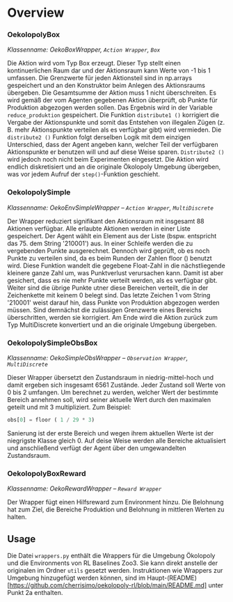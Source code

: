 # Overview

### OekolopolyBox
*Klassenname: OekoBoxWrapper, `Action Wrapper`, `Box`*

Die Aktion wird vom Typ Box erzeugt. Dieser Typ stellt einen kontinuerlichen Raum dar und der Aktionsraum kann Werte von -1 bis 1 umfassen. Die Grenzwerte für jeden Aktionsteil sind in np.arrays gespeichert und an den Konstruktor beim Anlegen des Aktionsraums übergeben. Die Gesamtsumme der Aktion muss 1 nicht überschreiten. Es wird gemäß der vom Agenten gegebenen Aktion überprüft, ob Punkte für Produktion abgezogen werden sollen. Das Ergebnis wird in der Variable `reduce_produktion` gespeichert. Die Funktion `distribute1 ()` korrigiert die Vergabe der Aktionspunkte und somit das Entstehen von illegalen Zügen (z. B. mehr Aktionspunkte verteilen als es verfügbar gibt) wird vermieden. Die `distribute2 ()` Funktion folgt derselben Logik mit dem einzigen Unterschied, dass der Agent angeben kann, welcher Teil der verfügbaren Aktionspunkte er benutzen will und auf diese Weise sparen. `Distribute2 ()` wird jedoch noch nicht beim Experimenten eingesetzt. Die Aktion wird endlich diskretisiert und an die originale Ökolopoly Umgebung übergeben, was vor jedem Aufruf der `step()`-Funktion geschieht. 

### **OekolopolySimple**
*Klassenname: OekoEnvSimpleWrapper – `Action Wrapper`, `MultiDiscrete`*

Der Wrapper reduziert signifikant den Aktionsraum mit insgesamt 88 Aktionen verfügbar. Alle erlaubte Aktionen werden in einer Liste gespeichert. Der Agent wählt ein Element aus der Liste (bspw. entspricht das 75. dem String '210001') aus. In einer Schleife werden die zu vergebenden Punkte ausgerechnet. Dennoch wird geprüft, ob es noch Punkte zu verteilen sind, da es beim Runden der Zahlen floor () benutzt wird. Diese Funktion wandelt die gegebene Float-Zahl in die nächstliegende kleinere ganze Zahl um, was Punktverlust verursachen kann. Damit ist aber gesichert, dass es nie mehr Punkte verteilt werden, als es verfügbar gibt. Weiter sind die übrige Punkte utner diese Bereichen verteilt, die in der Zeichenkette mit keinem 0 belegt sind. Das letzte Zeichen 1 vom String '210001'  weist darauf hin, dass Punkte von Produktion abgezogen werden müssen. Sind demnächst die zulässigen Grenzwerte eines Bereichs überschritten, werden sie korrigiert. Am Ende wird die Aktion zurück zum Typ MultiDiscrete konvertiert und an die originale Umgebung übergeben.

### **OekolopolySimpleObsBox** 
*Klassenname: OekoSimpleObsWrapper – `Observation Wrapper`, `MultiDiscrete`*

Dieser Wrapper übersetzt den Zustandsraum in niedrig-mittel-hoch und damit ergeben sich insgesamt 6561 Zustände. Jeder Zustand soll Werte von 0 bis 2 umfangen. Um berechnet zu werden, welcher Wert der bestimmte Bereich annehmen soll, wird seiner aktuelle Wert durch den maximalen geteilt und mit 3 multipliziert. Zum Beispiel:
 ```python 
 obs[0] = floor ( 1 / 29 * 3)
 ```
 Sanierung ist der erste Bereich und wegen ihrem aktuellen Werte ist der niegrigste Klasse gleich 0. Auf deise Weise werden alle Bereiche aktualisiert und anschließend verfügt der Agent über den umgewandelten Zustandsraum.

### **OekolopolyBoxReward** 
*Klassenname: OekoRewardWrapper – `Reward Wrapper`*

Der Wrapper fügt einen Hilfsreward zum Environment hinzu. Die Belohnung hat zum Ziel, die Bereiche Produktion und Belohnung in mittleren Werten zu halten.

## Usage
Die Datei `wrappers.py` enthält die Wrappers für die Umgebung Ökolopoly und die Environments von RL Baselines Zoo3. Sie kann direkt anstelle der originalen im Ordner `utils` gesetzt werden. Instruktionen wie Wrappers zur Umgebung hinzugefügt werden können, sind im Haupt-(README)[https://github.com/cherrisimo/oekolopoly-rl/blob/main/README.md] unter Punkt 2a enthalten.
